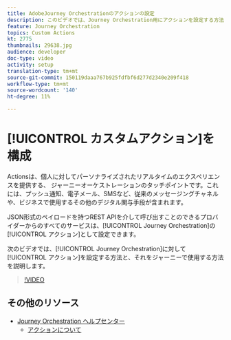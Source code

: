 ```yaml
---
title: AdobeJourney Orchestrationのアクションの設定
description: このビデオでは、Journey Orchestration用にアクションを設定する方法と、ジャーニーでアクションを使用する方法を説明します。
feature: Journey Orchestration
topics: Custom Actions
kt: 2775
thumbnails: 29638.jpg
audience: developer
doc-type: video
activity: setup
translation-type: tm+mt
source-git-commit: 150119daaa767b925fdfbf6d277d2340e209f418
workflow-type: tm+mt
source-wordcount: '140'
ht-degree: 11%

---
```



# [!UICONTROL カスタムアクション]を構成

 Actionsは、個人に対してパーソナライズされたリアルタイムのエクスペリエンスを提供する、  ジャーニーオーケストレーションのタッチポイントです。これには、プッシュ通知、電子メール、SMSなど、従来のメッセージングチャネルや、ビジネスで使用するその他のデジタル関与手段が含まれます。

JSON形式のペイロードを持つREST APIを介して呼び出すことのできるプロバイダーからのすべてのサービスは、[!UICONTROL Journey Orchestration]の[!UICONTROL アクション]として設定できます。

次のビデオでは、[!UICONTROL Journey Orchestration]に対して[!UICONTROL アクション]を設定する方法と、それをジャーニーで使用する方法を説明します。

>[!VIDEO](https://video.tv.adobe.com/v/29638?quality=12)

## その他のリソース

* [Journey Orchestration ヘルプセンター](https://docs.adobe.com/content/help/ja-JP/journeys/using/journey-orchestration-home.html)
   * [アクションについて](https://docs.adobe.com/content/help/en/journeys/using/action-journeys/action.html)
